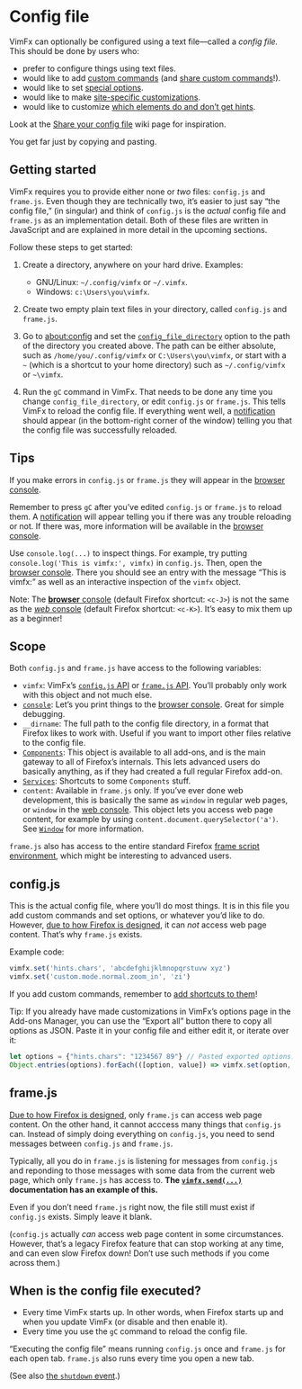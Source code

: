 # Config file

VimFx can optionally be configured using a text file—called a _config file._
This should be done by users who:

- prefer to configure things using text files.
- would like to add [custom commands] \(and [share custom commands]!).
- would like to set [special options].
- would like to make [site-specific customizations][overrides].
- would like to customize [which elements do and don’t get hints][hint-matcher].

Look at the [Share your config file] wiki page for inspiration.

You get far just by copying and pasting.

[custom commands]: api.md#vimfxaddcommandoptions-fn
[special options]: options.md#special-options
[overrides]: api.md#vimfxaddoptionoverrides-and-vimfxaddkeyoverrides
[hint-matcher]: api.md#vimfxsethintmatcherhintmatcher
[share custom commands]: https://github.com/akhodakivskiy/VimFx/wiki/Custom-Commands
[Share your config file]: https://github.com/akhodakivskiy/VimFx/wiki/Share-your-config-file


## Getting started

VimFx requires you to provide either none or _two_ files: `config.js` and
`frame.js`. Even though they are technically two, it’s easier to just say “the
config file,” (in singular) and think of `config.js` is the _actual_ config file
and `frame.js` as an implementation detail. Both of these files are written in
JavaScript and are explained in more detail in the upcoming sections.

Follow these steps to get started:

1. Create a directory, anywhere on your hard drive. Examples:

   - GNU/Linux: `~/.config/vimfx` or `~/.vimfx`.
   - Windows: `c:\Users\you\vimfx`.

2. Create two empty plain text files in your directory, called `config.js` and
   `frame.js`.

3. Go to [about:config] and set the [`config_file_directory`] option to the path
   of the directory you created above. The path can be either absolute, such as
   `/home/you/.config/vimfx` or `C:\Users\you\vimfx`, or start with a `~` (which
   is a shortcut to your home directory) such as `~/.config/vimfx` or `~\vimfx`.

4. Run the `gC` command in VimFx. That needs to be done any time you change
   `config_file_directory`, or edit `config.js` or `frame.js`. This tells VimFx
   to reload the config file. If everything went well, a [notification] should
   appear (in the bottom-right corner of the window) telling you that the config
   file was successfully reloaded.

[about:config]: http://kb.mozillazine.org/About:config
[`config_file_directory`]: options.md#config_file_directory
[advanced option]: options.md#advanced-options
[notification]: notifications.md


## Tips

If you make errors in `config.js` or `frame.js` they will appear in the [browser
console].

Remember to press `gC` after you’ve edited `config.js` or `frame.js` to reload
them. A [notification] will appear telling you if there was any trouble
reloading or not. If there was, more information will be available in the
[browser console].

Use `console.log(...)` to inspect things. For example, try putting
`console.log('This is vimfx:', vimfx)` in `config.js`. Then, open the [browser
console]. There you should see an entry with the message “This is vimfx:” as
well as an interactive inspection of the `vimfx` object.

Note: The [**browser** console][browser console] (default Firefox shortcut:
`<c-J>`) is not the same as the [_web_ console][web console] (default Firefox
shortcut: `<c-K>`). It’s easy to mix them up as a beginner!

[browser console]: https://developer.mozilla.org/en-US/docs/Tools/Browser_Console
[web console]: https://developer.mozilla.org/en-US/docs/Tools/Web_Console
[notification]: notifications.md


## Scope

Both `config.js` and `frame.js` have access to the following variables:

- `vimfx`: VimFx’s [`config.js` API] or [`frame.js` API]. You’ll probably only
  work with this object and not much else.
- [`console`]: Let’s you print things to the [browser console]. Great for simple
  debugging.
- `__dirname`: The full path to the config file directory, in a format that
  Firefox likes to work with. Useful if you want to import other files relative
  to the config file.
- [`Components`]: This object is available to all add-ons, and is the main
  gateway to all of Firefox’s internals. This lets advanced users do basically
  anything, as if they had created a full regular Firefox add-on.
- [`Services`]: Shortcuts to some `Components` stuff.
- `content`: Available in `frame.js` only. If you’ve ever done web development,
  this is basically the same as `window` in regular web pages, or `window` in
  the [web console]. This object lets you access web page content, for example
  by using `content.document.querySelector('a')`. See [`Window`] for more
  information.

`frame.js` also has access to the entire standard Firefox [frame script
environment], which might be interesting to advanced users.

[`config.js` API]: api.md#configjs-api
[`frame.js` API]: api.md#framejs-api
[`console`]: https://developer.mozilla.org/en-US/docs/Web/API/console
[`Components`]: https://developer.mozilla.org/en-US/docs/Mozilla/Tech/XPCOM/Language_Bindings/Components_object
[`Services`]: https://developer.mozilla.org/en-US/docs/Mozilla/JavaScript_code_modules/Services.jsm
[frame script environment]: https://developer.mozilla.org/en-US/Firefox/Multiprocess_Firefox/Frame_script_environment
[`Window`]: https://developer.mozilla.org/en-US/docs/Web/API/Window
[browser console]: https://developer.mozilla.org/en-US/docs/Tools/Browser_Console
[web console]: https://developer.mozilla.org/en-US/docs/Tools/Web_Console


## config.js

This is the actual config file, where you’ll do most things. It is in this file
you add custom commands and set options, or whatever you’d like to do. However,
[due to how Firefox is designed][e10s], it can _not_ access web page content.
That’s why `frame.js` exists.

Example code:

```js
vimfx.set('hints.chars', 'abcdefghijklmnopqrstuvw xyz')
vimfx.set('custom.mode.normal.zoom_in', 'zi')
```

If you add custom commands, remember to [add shortcuts to
them][custom-command-shortcuts]!

Tip: If you already have made customizations in VimFx’s options page in the
Add-ons Manager, you can use the “Export all” button there to copy all options
as JSON. Paste it in your config file and either edit it, or iterate over it:

```js
let options = {"hints.chars": "1234567 89"} // Pasted exported options.
Object.entries(options).forEach(([option, value]) => vimfx.set(option, value))
```

[custom-command-shortcuts]: api.md#user-content-custom-command-shortcuts
[e10s]: https://developer.mozilla.org/en-US/Firefox/Multiprocess_Firefox


## frame.js

[Due to how Firefox is designed][e10s], only `frame.js` can access web page
content. On the other hand, it cannot acccess many things that `config.js` can.
Instead of simply doing everything on `config.js`, you need to send messages
between `config.js` and `frame.js`.

Typically, all you do in `frame.js` is listening for messages from `config.js`
and reponding to those messages with some data from the current web page, which
only `frame.js` has access to. **The [`vimfx.send(...)`] documentation has an
example of this.**

Even if you don’t need `frame.js` right now, the file still must exist if
`config.js` exists. Simply leave it blank.

(`config.js` actually _can_ access web page content in some circumstances.
However, that’s a legacy Firefox feature that can stop working at any time, and
can even slow Firefox down! Don’t use such methods if you come across them.)

[`vimfx.send(...)`]: api.md#vimfxsendvim-message-data--null-callback--null
[e10s]: https://developer.mozilla.org/en-US/Firefox/Multiprocess_Firefox


## When is the config file executed?

- Every time VimFx starts up. In other words, when Firefox starts up and when
  you update VimFx (or disable and then enable it).
- Every time you use the `gC` command to reload the config file.

“Executing the config file” means running `config.js` once and `frame.js` for
each open tab. `frame.js` also runs every time you open a new tab.

(See also [the `shutdown` event].)

[the `shutdown` event]: api.md#the-shutdown-event
